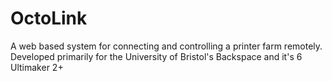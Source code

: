 # OctoLink
A web based system for connecting and controlling a printer farm remotely. Developed primarily for the University of Bristol's Backspace and it's 6 Ultimaker 2+

